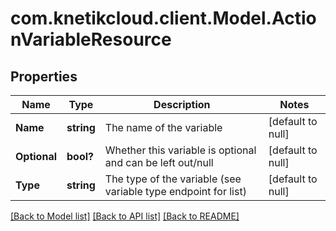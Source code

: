 # com.knetikcloud.client.Model.ActionVariableResource
## Properties

Name | Type | Description | Notes
------------ | ------------- | ------------- | -------------
**Name** | **string** | The name of the variable | [default to null]
**Optional** | **bool?** | Whether this variable is optional and can be left out/null | [default to null]
**Type** | **string** | The type of the variable (see variable type endpoint for list) | [default to null]

[[Back to Model list]](../README.md#documentation-for-models) [[Back to API list]](../README.md#documentation-for-api-endpoints) [[Back to README]](../README.md)


